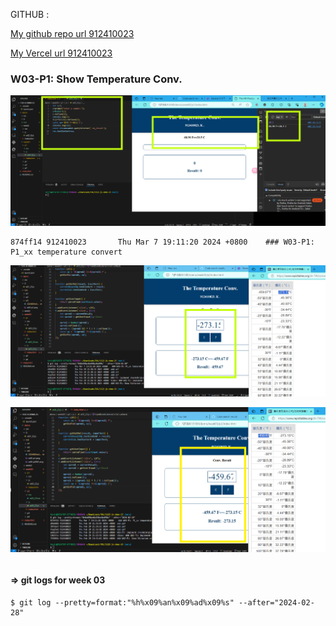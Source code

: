 GITHUB :

[My github repo url 912410023](https://github.com/0x55xx5/1122-js-demo-23)

[My Vercel url 912410023](https://1121-sweb-demo-912410023.vercel.app/)
### W03-P1: Show Temperature Conv.
 
![](w03-p1.png)
 

```
874ff14 912410023       Thu Mar 7 19:11:20 2024 +0800    ### W03-P1: P1_xx temperature convert
```

![](w03-p2001.png)
 
![](w03-p2002.png)

```

```

 #### => git logs for week 03
 ```
$ git log --pretty=format:"%h%x09%an%x09%ad%x09%s" --after="2024-02-28"

 ```
